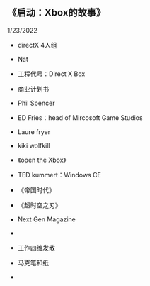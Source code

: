 ## 《启动：Xbox的故事》  
1/23/2022  

- directX 4人组  
- Nat 
- 工程代号：Direct X Box  
- 商业计划书  

- Phil Spencer  
- ED Fries：head of Mircosoft Game Studios  
- Laure fryer  
- kiki wolfkill  
- 《open the Xbox》  
- TED kummert：Windows CE  
- 《帝国时代》  
- 《超时空之刃》  
- Next Gen Magazine  
- 




- 工作四维发散   
- 马克笔和纸  
- 
